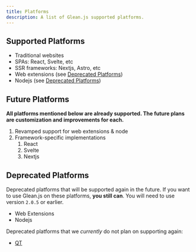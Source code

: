 ```yaml
---
title: Platforms
description: A list of Glean.js supported platforms.
---
```


## Supported Platforms

- Traditional websites
- SPAs: React, Svelte, etc
- SSR frameworks: Nextjs, Astro, etc
- Web extensions (see [Deprecated Platforms](#deprecated-platforms))
- Nodejs (see [Deprecated Platforms](#deprecated-platforms))

## Future Platforms

**All platforms mentioned below are already supported. The future plans are
customization and improvements for each.**

1. Revamped support for web extensions & node
2. Framework-specific implementations
   1. React
   2. Svelte
   3. Nextjs

## Deprecated Platforms

Deprecated platforms that will be supported again in the future. If you want to
use Glean.js on these platforms, **you still can**. You will need to use version
`2.0.5` or earlier.

- Web Extensions
- Nodejs

Deprecated platforms that we *currently* do not plan on supporting again:

- <a href="https://www.qt.io/product/qt-for-desktop" target="_blank">QT</a>
